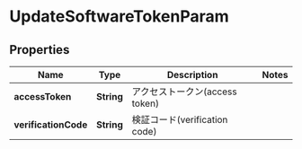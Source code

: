 

# UpdateSoftwareTokenParam


## Properties

| Name | Type | Description | Notes |
|------------ | ------------- | ------------- | -------------|
|**accessToken** | **String** | アクセストークン(access token) |  |
|**verificationCode** | **String** | 検証コード(verification code) |  |



